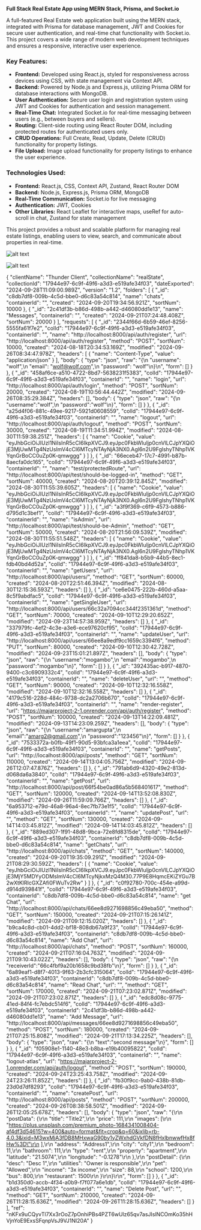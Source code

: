 **Full Stack Real Estate App using MERN Stack, Prisma, and Socket.io**

A full-featured Real Estate web application built using the MERN stack, integrated with Prisma for database management, JWT and Cookies for secure user authentication, and real-time chat functionality with Socket.io. This project covers a wide range of modern web development techniques and ensures a responsive, interactive user experience.

### **Key Features:**
- **Frontend:** Developed using React.js, styled for responsiveness across devices using CSS, with state management via Context API.
- **Backend:** Powered by Node.js and Express.js, utilizing Prisma ORM for database interactions with MongoDB.
- **User Authentication:** Secure user login and registration system using JWT and Cookies for authentication and session management.
- **Real-Time Chat:** Integrated Socket.io for real-time messaging between users (e.g., between buyers and sellers).
- **Routing:** Client-side routing using React Router DOM, including protected routes for authenticated users only.
- **CRUD Operations:** Full Create, Read, Update, Delete (CRUD) functionality for property listings.
- **File Upload:** Image upload functionality for property listings to enhance the user experience.

### **Technologies Used:**
- **Frontend:** React.js, CSS, Context API, Zustand, React Router DOM
- **Backend:** Node.js, Express.js, Prisma ORM, MongoDB
- **Real-Time Communication:** Socket.io for live messaging
- **Authentication:** JWT, Cookies
- **Other Libraries:** React Leaflet for interactive maps, useRef for auto-scroll in chat, Zustand for state management

This project provides a robust and scalable platform for managing real estate listings, enabling users to view, search, and communicate about properties in real-time.




![alt text](ER-DIAGRAM/1.png)
<!-- ------------------------------------ -->
![alt text](ER-DIAGRAM/2.png)


{
    "clientName": "Thunder Client",
    "collectionName": "realState",
    "collectionId": "17944e97-6c9f-49f6-a3d3-e519afe34f03",
    "dateExported": "2024-09-28T11:09:00.989Z",
    "version": "1.2",
    "folders": [
        {
            "_id": "c8db7df8-009b-4c5d-bbe0-d6c83a54c814",
            "name": "chats",
            "containerId": "",
            "created": "2024-09-20T19:34:56.921Z",
            "sortNum": 10000
        },
        {
            "_id": "2c41df3b-b86d-498b-a442-d46080dd1e13",
            "name": "Messages",
            "containerId": "",
            "created": "2024-09-21T07:24:48.408Z",
            "sortNum": 20000
        }
    ],
    "requests": [
        {
            "_id": "2344f66d-6b59-46ef-8256-5555fa61f7e2",
            "colId": "17944e97-6c9f-49f6-a3d3-e519afe34f03",
            "containerId": "",
            "name": "http://localhost:8000/api/auth/register",
            "url": "http://localhost:8000/api/auth/register",
            "method": "POST",
            "sortNum": 10000,
            "created": "2024-08-18T20:34:53.169Z",
            "modified": "2024-09-26T08:34:47.978Z",
            "headers": [
                {
                    "name": "Content-Type",
                    "value": "application/json"
                }
            ],
            "body": {
                "type": "json",
                "raw": "{\n  \"username\": \"wolf\",\n  \"email\": \"wolf@wolf.com\",\n  \"password\": \"wolf\"\n}\n",
                "form": []
            }
        },
        {
            "_id": "458af6ce-a510-4722-8bd7-5638231f5383",
            "colId": "17944e97-6c9f-49f6-a3d3-e519afe34f03",
            "containerId": "",
            "name": "login",
            "url": "http://localhost:8000/api/auth/login",
            "method": "POST",
            "sortNum": 20000,
            "created": "2024-08-19T10:56:44.442Z",
            "modified": "2024-09-26T08:35:29.384Z",
            "headers": [],
            "body": {
                "type": "json",
                "raw": "{\n  \"username\":\"wolf\",\n  \"password\":\"wolf\"\n}",
                "form": []
            }
        },
        {
            "_id": "a25d4f06-881c-49ee-9217-5921d0608559",
            "colId": "17944e97-6c9f-49f6-a3d3-e519afe34f03",
            "containerId": "",
            "name": "logout",
            "url": "http://localhost:8000/api/auth/logout",
            "method": "POST",
            "sortNum": 30000,
            "created": "2024-08-19T11:34:51.994Z",
            "modified": "2024-08-30T11:59:38.251Z",
            "headers": [
                {
                    "name": "Cookie",
                    "value": "eyJhbGciOiJIUzI1NiIsInR5cCI6IkpXVCJ9.eyJpc0FkbWluIjp0cnVlLCJpYXQiOjE3MjUwMTg4NzUsImV4cCI6MTcyNTAyNjA3NX0.Agl6n2U9FglshyTNhp1VKYqnGrBoCC0uZp0K-qmwggg"
                }
            ]
        },
        {
            "_id": "66eceb47-17c7-4991-b87b-8aecfa0dc165",
            "colId": "17944e97-6c9f-49f6-a3d3-e519afe34f03",
            "containerId": "",
            "name": "test/protectedRoute",
            "url": "http://localhost:8000/api/test/should-be-logged-in",
            "method": "GET",
            "sortNum": 40000,
            "created": "2024-08-20T20:39:12.845Z",
            "modified": "2024-08-30T11:55:39.605Z",
            "headers": [
                {
                    "name": "Cookie",
                    "value": "eyJhbGciOiJIUzI1NiIsInR5cCI6IkpXVCJ9.eyJpc0FkbWluIjp0cnVlLCJpYXQiOjE3MjUwMTg4NzUsImV4cCI6MTcyNTAyNjA3NX0.Agl6n2U9FglshyTNhp1VKYqnGrBoCC0uZp0K-qmwggg"
                }
            ]
        },
        {
            "_id": "a3f9f369-c6f9-4573-b886-d795d1c3bef1",
            "colId": "17944e97-6c9f-49f6-a3d3-e519afe34f03",
            "containerId": "",
            "name": "isAdmin",
            "url": "http://localhost:8000/api/test/should-be-Admin",
            "method": "GET",
            "sortNum": 50000,
            "created": "2024-08-20T21:56:09.539Z",
            "modified": "2024-08-30T11:55:51.548Z",
            "headers": [
                {
                    "name": "Cookie",
                    "value": "eyJhbGciOiJIUzI1NiIsInR5cCI6IkpXVCJ9.eyJpc0FkbWluIjp0cnVlLCJpYXQiOjE3MjUwMTg4NzUsImV4cCI6MTcyNTAyNjA3NX0.Agl6n2U9FglshyTNhp1VKYqnGrBoCC0uZp0K-qmwggg"
                }
            ]
        },
        {
            "_id": "ff841da8-b5b9-44b5-8ec1-fdb40bd4d52a",
            "colId": "17944e97-6c9f-49f6-a3d3-e519afe34f03",
            "containerId": "",
            "name": "getUsers",
            "url": "http://localhost:8000/api/users/",
            "method": "GET",
            "sortNum": 60000,
            "created": "2024-08-20T22:51:46.394Z",
            "modified": "2024-08-30T12:15:36.593Z",
            "headers": []
        },
        {
            "_id": "ce6e0475-222b-460d-a5aa-8c5f9abdfac5",
            "colId": "17944e97-6c9f-49f6-a3d3-e519afe34f03",
            "containerId": "",
            "name": "getSingleUser",
            "url": "http://localhost:8000/api/users/66c32a7094cc344f2351361d",
            "method": "GET",
            "sortNum": 70000,
            "created": "2024-09-10T12:29:20.652Z",
            "modified": "2024-09-23T14:57:38.959Z",
            "headers": []
        },
        {
            "_id": "337979fc-4ef2-4c3e-a3e6-ece97620cf95",
            "colId": "17944e97-6c9f-49f6-a3d3-e519afe34f03",
            "containerId": "",
            "name": "updateUser",
            "url": "http://localhost:8000/api/users/66ee8a9edf9cc1659c3394f6",
            "method": "PUT",
            "sortNum": 80000,
            "created": "2024-09-10T12:30:42.728Z",
            "modified": "2024-09-23T15:01:21.897Z",
            "headers": [],
            "body": {
                "type": "json",
                "raw": "{\n  \"username\":\"mogambo\",\n  \"email\":\"mogambo\",\n  \"password\":\"mogambo\"\n}",
                "form": []
            }
        },
        {
            "_id": "392435ac-b917-4870-9400-c3c6909332c4",
            "colId": "17944e97-6c9f-49f6-a3d3-e519afe34f03",
            "containerId": "",
            "name": "deleteUser",
            "url": "",
            "method": "GET",
            "sortNum": 90000,
            "created": "2024-09-10T12:32:16.558Z",
            "modified": "2024-09-10T12:32:16.558Z",
            "headers": []
        },
        {
            "_id": "4179c516-228d-484c-9738-dc2a2706b670",
            "colId": "17944e97-6c9f-49f6-a3d3-e519afe34f03",
            "containerId": "",
            "name": "render-register",
            "url": "https://majarproject-2-1.onrender.com/api/auth/register",
            "method": "POST",
            "sortNum": 100000,
            "created": "2024-09-13T14:22:09.481Z",
            "modified": "2024-09-13T14:23:09.259Z",
            "headers": [],
            "body": {
                "type": "json",
                "raw": "{\n    \"username\":\"amargupta\",\n    \"email\":\"amarg2@gmail.com\",\n    \"password\":\"123456\"\n}",
                "form": []
            }
        },
        {
            "_id": "7533372a-b0fb-49f1-90d5-93bfca3a1eea",
            "colId": "17944e97-6c9f-49f6-a3d3-e519afe34f03",
            "containerId": "",
            "name": "getPosts",
            "url": "http://localhost:8000/api/posts",
            "method": "GET",
            "sortNum": 110000,
            "created": "2024-09-14T13:04:05.756Z",
            "modified": "2024-09-26T12:07:47.876Z",
            "headers": []
        },
        {
            "_id": "791ab6d9-4320-49e2-813d-d068da6a3840",
            "colId": "17944e97-6c9f-49f6-a3d3-e519afe34f03",
            "containerId": "",
            "name": "getPost",
            "url": "http://localhost:8000/api/post/66f54be0ad86a5b568401617",
            "method": "GET",
            "sortNum": 120000,
            "created": "2024-09-14T13:52:08.830Z",
            "modified": "2024-09-26T11:59:09.766Z",
            "headers": []
        },
        {
            "_id": "6a953712-e79d-46a8-96a4-8ec7fb73e1f5",
            "colId": "17944e97-6c9f-49f6-a3d3-e519afe34f03",
            "containerId": "",
            "name": "updatePost",
            "url": "",
            "method": "GET",
            "sortNum": 130000,
            "created": "2024-09-14T14:03:45.812Z",
            "modified": "2024-09-14T14:03:45.812Z",
            "headers": []
        },
        {
            "_id": "889ed307-1f91-48d8-9bca-72e8fd8315de",
            "colId": "17944e97-6c9f-49f6-a3d3-e519afe34f03",
            "containerId": "c8db7df8-009b-4c5d-bbe0-d6c83a54c814",
            "name": "getChats",
            "url": "http://localhost:8000/api/chats",
            "method": "GET",
            "sortNum": 140000,
            "created": "2024-09-20T19:35:09.291Z",
            "modified": "2024-09-21T08:29:30.592Z",
            "headers": [
                {
                    "name": "Cookie",
                    "value": "eyJhbGciOiJIUzI1NiIsInR5cCI6IkpXVCJ9.eyJpc0FkbWluIjp0cnVlLCJpYXQiOjE3MjY5MDYyODMsImV4cCI6MTcyNjkxMzQ4M30.77P9E8HqmcEKiZYGu7B2wXtKlRIcGXZAfi0FWuTv2Rw"
                }
            ]
        },
        {
            "_id": "c0f92780-700c-454e-a99d-d914d939841f",
            "colId": "17944e97-6c9f-49f6-a3d3-e519afe34f03",
            "containerId": "c8db7df8-009b-4c5d-bbe0-d6c83a54c814",
            "name": "get Chat",
            "url": "http://localhost:8000/api/chats/66ee8d9271698856c49eba50",
            "method": "GET",
            "sortNum": 150000,
            "created": "2024-09-21T07:15:26.141Z",
            "modified": "2024-09-21T09:12:15.020Z",
            "headers": []
        },
        {
            "_id": "b9ca4c8d-cb01-4dd2-bf18-808db67a9f23",
            "colId": "17944e97-6c9f-49f6-a3d3-e519afe34f03",
            "containerId": "c8db7df8-009b-4c5d-bbe0-d6c83a54c814",
            "name": "Add Chat",
            "url": "http://localhost:8000/api/chats",
            "method": "POST",
            "sortNum": 160000,
            "created": "2024-09-21T07:16:04.763Z",
            "modified": "2024-09-21T09:10:43.022Z",
            "headers": [],
            "body": {
                "type": "json",
                "raw": "{\n  \"receiverId\":\"66c4fbf9a20b1658c9bd38fb\"\n}",
                "form": []
            }
        },
        {
            "_id": "6a89eaf1-d8f7-4013-9f63-2b3cfc315064",
            "colId": "17944e97-6c9f-49f6-a3d3-e519afe34f03",
            "containerId": "c8db7df8-009b-4c5d-bbe0-d6c83a54c814",
            "name": "Read Chat",
            "url": "",
            "method": "GET",
            "sortNum": 170000,
            "created": "2024-09-21T07:23:02.871Z",
            "modified": "2024-09-21T07:23:02.871Z",
            "headers": []
        },
        {
            "_id": "edc8d08c-9775-41ed-84f4-fc7ebdc514f6",
            "colId": "17944e97-6c9f-49f6-a3d3-e519afe34f03",
            "containerId": "2c41df3b-b86d-498b-a442-d46080dd1e13",
            "name": "Add Message",
            "url": "http://localhost:8000/api/messages/66ee8d9271698856c49eba50",
            "method": "POST",
            "sortNum": 180000,
            "created": "2024-09-21T07:25:15.808Z",
            "modified": "2024-09-21T17:13:34.225Z",
            "headers": [],
            "body": {
                "type": "json",
                "raw": "{\n  \"text\":\"second message\"\n}",
                "form": []
            }
        },
        {
            "_id": "f05908e1-1140-48e3-b8ba-e19b40095822",
            "colId": "17944e97-6c9f-49f6-a3d3-e519afe34f03",
            "containerId": "",
            "name": "logout-atlas",
            "url": "https://majarproject-2-1.onrender.com/api/auth/logout",
            "method": "POST",
            "sortNum": 190000,
            "created": "2024-09-24T23:25:43.758Z",
            "modified": "2024-09-24T23:26:11.852Z",
            "headers": []
        },
        {
            "_id": "fb30f9cc-9ab0-438b-81db-23d0d7df8293",
            "colId": "17944e97-6c9f-49f6-a3d3-e519afe34f03",
            "containerId": "",
            "name": "createPost",
            "url": "http://localhost:8000/api/posts",
            "method": "POST",
            "sortNum": 200000,
            "created": "2024-09-26T08:38:58.501Z",
            "modified": "2024-09-26T12:05:25.678Z",
            "headers": [],
            "body": {
                "type": "json",
                "raw": "{\r\n  \"postData\": {\r\n    \"title\": \"Title2\",\r\n    \"price\": 111,\r\n    \"images\": [\r\n      \"https://plus.unsplash.com/premium_photo-1684341008404-af4df3d54615?w=400&auto=format&fit=crop&q=60&ixlib=rb-4.0.3&ixid=M3wxMjA3fDB8MHxwaG90by1yZWxhdGVkfDN8fHxlbnwwfHx8fHw%3D\"\r\n    ],\r\n    \"address\": \"Address1\",\r\n    \"city\": \"city1\",\r\n    \"bedroom\": 11,\r\n    \"bathroom\": 111,\r\n    \"type\": \"rent\",\r\n    \"property\": \"apartment\",\r\n    \"latitude\": \"21.5074\",\r\n    \"longitude\": \"-0.1278\"\r\n  },\r\n  \"postDetail\": {\r\n    \"desc\": \"Desc 1\",\r\n    \"utilities\": \"Owner is responsible\",\r\n    \"pet\": \"Allowed\",\r\n    \"income\": \"3x income\",\r\n    \"size\": 88,\r\n    \"school\": 1200,\r\n    \"bus\": 800,\r\n    \"restaurant\": 1500\r\n  }\r\n}\r\n",
                "form": []
            }
        },
        {
            "_id": "b1d350d0-accb-4f34-a0b9-f7f077a6e1db",
            "colId": "17944e97-6c9f-49f6-a3d3-e519afe34f03",
            "containerId": "",
            "name": "Delete Post",
            "url": "",
            "method": "GET",
            "sortNum": 210000,
            "created": "2024-09-26T11:28:15.636Z",
            "modified": "2024-09-26T11:28:15.636Z",
            "headers": []
        }
    ],
    "ref": "nKFx9uCQyvTl7Xx3rOoZ7pOnhiPBs4PZT6wUlz65qv7asJIslNCOmKo35hHVjnYoE9ExsSFqnpVsJ9VJ1NI20A"
}